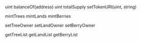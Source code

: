 <!-- 0x9f6a0be1f3aEF6D826d98f8A2D865acbfBb467D0 -->

<!-- Contract Function -->
<!-- Contract -->

uint balanceOf(address)
uint totalSupply
setTokenURI(uint, string)

mintTrees
mintLands
mintBerries

setTreeOwner
setLandOwner
setBerryOwner

<!-- User Account -->

getTreeList
getLandList
getBerryList

<!-- Tree -->

<!-- Land -->

<!-- Berry -->
